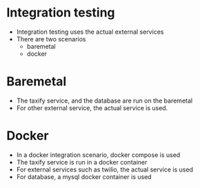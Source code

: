 
# Integration testing
 - Integration testing uses the actual external services
 - There are two scenarios
   - baremetal
   - docker

# Baremetal
 - The taxify service, and the database are run on the baremetal
 - For other external service, the actual service is used.

# Docker
 - In a docker integration scenario, docker compose is used
 - The taxify service is run in a docker container
 - For external services such as twilio, the actual service is used
 - For database, a mysql docker container is used
